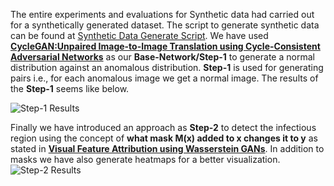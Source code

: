 The entire experiments and evaluations for Synthetic data had carried out for a synthetically generated dataset. The script to generate synthetic data can be found at [Synthetic Data Generate Script](). We have used [**CycleGAN:Unpaired Image-to-Image Translation using Cycle-Consistent Adversarial Networks**](https://arxiv.org/abs/1703.10593) as our **Base-Network/Step-1** to generate a normal distribution against an anomalous distribution. **Step-1** is used for generating pairs i.e., for each anomalous image we get a normal image. The results of the **Step-1** seems like below.

![Step-1 Results](https://github.com/zeeshannisar/Research-Paper-Contribution/blob/master/Cascaded%20Model/Synthetic%20Data/outputs/Step%201.png)

Finally we have introduced an approach as **Step-2** to detect the infectious region using the concept of **what mask M(x) added to x changes it to y** as stated in [**Visual Feature Attribution using Wasserstein GANs**](https://arxiv.org/abs/1711.08998). In addition to masks we have also generate heatmaps for a better visualization.
    ![Step-2 Results](https://github.com/zeeshannisar/Research-Paper-Contribution/blob/master/Cascaded%20Model/Synthetic%20Data/outputs/Step%202.png)



